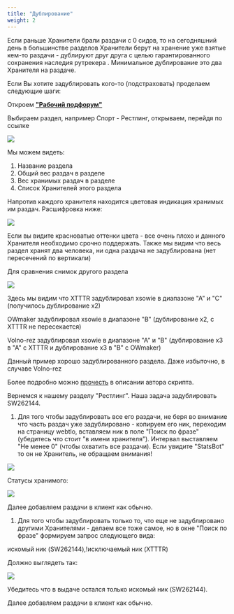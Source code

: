 ```yaml
---
title: "Дублирование"
weight: 2
---
```

Если раньше Хранители брали раздачи с 0 сидов, то на сегодняшний день в большинстве разделов Хранители берут на хранение
уже взятые кем-то раздачи - дублируют друг друга с целью гарантированного сохранения наследия рутрекера . Минимальное
дублирование это два Хранителя на раздаче.

Если Вы хотите задублировать кого-то (подстраховать) проделаем следующие шаги:

Откроем [**"Рабочий подфорум"**](https://rutracker.org/forum/viewforum.php?f=1584)

Выбираем раздел, например Спорт - Рестлинг, открываем, перейдя по ссылке

![](/images/onboarding/duplication/image1.png)

Мы можем видеть:

1. Название раздела
2. Общий вес раздач в разделе
3. Вес хранимых раздач в разделе
4. Список Хранителей этого раздела

Напротив каждого хранителя находится цветовая индикация хранимых им раздач. Расшифровка ниже:

![](/images/onboarding/duplication/image2.png)

Если вы видите красноватые оттенки цвета - все очень плохо и данного Хранителя необходимо срочно поддержать. Также мы
видим что весь раздел хранят два человека, ни одна раздача не задублирована (нет пересечений по вертикали)

Для сравнения снимок другого раздела

![](/images/onboarding/duplication/image5.png)

Здесь мы видим что XTTTR задублировал xsowie в диапазоне "А" и "С" (получилось дублирование х2)

OWmaker задублировал xsowie в диапазоне "В" (дублирование х2, c XTTTR не пересекается)

Volno-rez задублировал xsowie в диапазоне "А" и "В" (дублирование х3 в "А" с XTTTR и дублирование x3 в "В" с OWmaker)

Данный пример хорошо задублированного раздела. Даже избыточно, в случаве Volno-rez

Более подробно можно [прочесть](https://rutracker.org/forum/viewtopic.php?p=83602811#83602811) в описании автора
скрипта.

Вернемся к нашему разделу "Рестлинг". Наша задача задублировать SW262144.

1. Для того чтобы задублировать все его раздачи, не беря во внимание что часть раздач уже задублировано - копируем его
   ник, переходим на страницу webtlo, вставляем ник в поле "Поиск по фразе" (убедитесь что стоит "в имени хранителя").
   Интервал выставляем "Не менее 0" (чтобы охватить все раздачи). Если увидите "StatsBot" то он не Хранитель, не
   обращаем внимания!

![](/images/onboarding/duplication/image4.png)

Статусы хранимого:

![](/images/onboarding/duplication/image3.png)

Далее добавляем раздачи в клиент как обычно.

1. Для того чтобы задублировать только то, что еще не задублировано другими Хранителями - делаем все тоже самое, но в
   окне "Поиск по фразе" формируем запрос следующего вида:

искомый ник (SW262144),!исключаемый ник (XTTTR)

Должно выглядеть так:

![](/images/onboarding/duplication/image6.png)

Убедитесь что в выдаче остался только искомый ник (SW262144).

Далее добавляем раздачи в клиент как обычно.